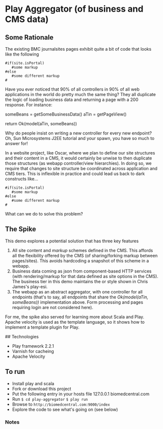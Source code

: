 # Play Aggregator (of business and CMS data) 

## Some Rationale

The existing BMC journalsites pages exhibit quite a bit of code that looks like the following
 
    #if(site.isPortal)
       #some markup
    #else
       #some different markup
    #

Have you ever noticed that 90% of all controllers in 90% of all web applications in the world do pretty much the same thing?
They all duplicate the logic of loading business data and returning a page with a 200 response. For instance:

   someBeans = getSomeBusinessData()
   aTin = getPageView()
   
   return Ok(model(aTin, someBeans))
   

Why do people insist on writing a new controller for every new endpoint? Oh, Sun Microsystems J2EE tutorial and your spawn, 
you have so much to answer for!

In a website project, like Oscar, where we plan to define our site structures and their content in a CMS,
it would certainly be unwise to then duplicate those structures (as webapp controller/view hierarchies). In doing
so, we require that changes to site structure be coordinated across application and CMS tiers. 
This is inflexible in practice and could lead us back to dark constructs like...

    #if(site.isPortal)
       #some markup
    #else
       #some different markup
    #
    
What can we do to solve this problem?

## The Spike

This demo explores a potential solution that has three key features
1. All site content and *markup* schemes defined in the CMS. This affords all the flexibility offered by the CMS (of sharing/forking markup 
between pages/sites). This avoids hardcoding a snapshot of this scheme in a webapp.
2. Business data coming as json from component-based HTTP services (with rendering/markup for that data defined as site options in the CMS).
The business tier in this demo maintains the <esi> or <html> style shown in Chris James's play-esi.  
3. The webapp as an abstract aggregator, with one controller for all endpoints (that's to say, all endpoints that share the
_Ok(model(aTin, someBeans))_ implementation above. Form processing and pages requiring login are not considered here).

For me, the spike also served for learning more about Scala and Play. Apache velocity is used as the template language,
so it shows how to implement a template plugin for Play.  

## Technologies

- Play framework 2.2.1
- Varnish for cacheing
- Apache Velocity

## To run

- Install play and scala
- Fork or download this project
- Put the following entry in your hosts file
    127.0.0.1		biomedcentral.com
- Run
`$ cd play-aggregator`
`$ play run`
- Browse to
`http://biomedcentral.com:9000/index`
- Explore the code to see what's going on (see below)

### Notes


